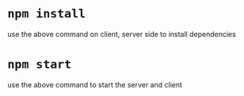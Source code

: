 # `npm install`
use the above command on client, server side to install dependencies

# `npm start`
use the above command to start the server and client


